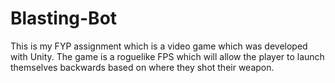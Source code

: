 # Blasting-Bot
This is my FYP assignment which is a video game which was developed with Unity. The game is a roguelike FPS which will allow the player to launch themselves backwards based on where they shot their weapon.
